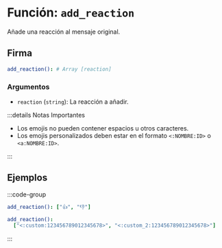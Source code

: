 # Función: `add_reaction`

Añade una reacción al mensaje original.

## Firma

```yml
add_reaction(): # Array [reaction]
```

### Argumentos

- `reaction` (`string`): La reacción a añadir.

:::details Notas Importantes

- Los emojis no pueden contener espacios u otros caracteres.
- Los emojis personalizados deben estar en el formato `<:NOMBRE:ID>` o `<a:NOMBRE:ID>`.

:::

## Ejemplos

:::code-group

```yml [Emojis Unicode]
add_reaction(): ["👍", "👎"]
```

```yml [Emojis Personalizado]
add_reaction():
  ["<:custom:123456789012345678>", "<:custom_2:123456789012345678>"]
```

:::

